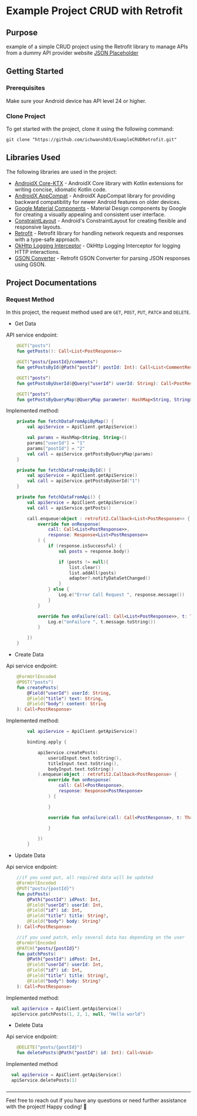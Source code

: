 # Example Project CRUD with Retrofit


## Purpose

example of a simple CRUD project using the Retrofit library to manage APIs from a dummy API provider website [JSON Placeholder](jsonplaceholder.typicode.com/)

## Getting Started

### Prerequisites

Make sure your Android device has API level 24 or higher.

### Clone Project

To get started with the project, clone it using the following command:

```
git clone "https://github.com/ichwansh03/ExampleCRUDRetrofit.git"
```

## Libraries Used

The following libraries are used in the project:
* [AndroidX Core-KTX](https://developer.android.com/kotlin/ktx) - AndroidX Core library with Kotlin extensions for writing concise, idiomatic Kotlin code.
* [AndroidX AppCompat](https://developer.android.com/jetpack/androidx/releases/appcompat) - AndroidX AppCompat library for providing backward compatibility for newer Android features on older devices.
* [Google Material Components](https://material.io/develop/android) - Material Design components by Google for creating a visually appealing and consistent user interface.
* [ConstraintLayout](https://developer.android.com/training/constraint-layout) - Android's ConstraintLayout for creating flexible and responsive layouts.
* [Retrofit](https://square.github.io/retrofit/) - Retrofit library for handling network requests and responses with a type-safe approach.
* [OkHttp Logging Interceptor](https://square.github.io/okhttp/interceptors) - OkHttp Logging Interceptor for logging HTTP interactions.
* [GSON Converter](https://github.com/square/retrofit/tree/master/retrofit-converters/gson) - Retrofit GSON Converter for parsing JSON responses using GSON.

## Project Documentations

### Request Method

In this project, the request method used are `GET`, `POST`, `PUT`, `PATCH` and `DELETE`.

* Get Data

API service endpoint:
```kotlin
    @GET("posts")
    fun getPosts(): Call<List<PostResponse>>

    @GET("posts/{postId}/comments")
    fun getPostsById(@Path("postId") postId: Int): Call<List<CommentResponse>>

    @GET("posts")
    fun getPostsByUserId(@Query("userId") userId: String): Call<PostResponse>

    @GET("posts")
    fun getPostsByQueryMap(@QueryMap parameter: HashMap<String, String>): Call<PostResponse>
```

Implemented method:

```kotlin
    private fun fetchDataFromApiByMap() {
        val apiService = ApiClient.getApiService()

        val params = HashMap<String, String>()
        params["userId"] = "1"
        params["postId"] = "2"
        val call = apiService.getPostsByQueryMap(params)
    }

    private fun fetchDataFromApiById() {
        val apiService = ApiClient.getApiService()
        val call = apiService.getPostsByUserId("1")
    }

    private fun fetchDataFromApi() {
        val apiService = ApiClient.getApiService()
        val call = apiService.getPosts()

        call.enqueue(object : retrofit2.Callback<List<PostResponse>> {
            override fun onResponse(
                call: Call<List<PostResponse>>,
                response: Response<List<PostResponse>>
            ) {
                if (response.isSuccessful) {
                    val posts = response.body()

                    if (posts != null){
                        list.clear()
                        list.addAll(posts)
                        adapter?.notifyDataSetChanged()
                    }
                } else {
                    Log.e("Error Call Request ", response.message())
                }
            }

            override fun onFailure(call: Call<List<PostResponse>>, t: Throwable) {
                Log.e("onFailure ", t.message.toString())
            }

        })
    }
```

* Create Data

Api service endpoint:

```kotlin
    @FormUrlEncoded
    @POST("posts")
    fun createPosts(
        @Field("userId") userId: String,
        @Field("title") text: String,
        @Field("body") content: String
    ): Call<PostResponse>
```

Implemented method:

```kotlin
        val apiService = ApiClient.getApiService()

        binding.apply {

            apiService.createPosts(
                useridInput.text.toString(),
                titleInput.text.toString(),
                bodyInput.text.toString()
            ).enqueue(object : retrofit2.Callback<PostResponse> {
                override fun onResponse(
                    call: Call<PostResponse>,
                    response: Response<PostResponse>
                ) {

                }

                override fun onFailure(call: Call<PostResponse>, t: Throwable) {

                }

            })
        }
```

* Update Data

Api service endpoint:

```kotlin
    //if you used put, all required data will be updated
    @FormUrlEncoded
    @PUT("posts/{postId}")
    fun putPosts(
        @Path("postId") idPost: Int,
        @Field("userId") userId: Int,
        @Field("id") id: Int,
        @Field("title") title: String?,
        @Field("body") body: String?
    ): Call<PostResponse>

    //if you used patch, only several data has depending on the user
    @FormUrlEncoded
    @PATCH("posts/{postId}")
    fun patchPosts(
        @Path("postId") idPost: Int,
        @Field("userId") userId: Int,
        @Field("id") id: Int,
        @Field("title") title: String?,
        @Field("body") body: String?
    ): Call<PostResponse>

```

Implemented method:

```kotlin
  val apiService = ApiClient.getApiService()
  apiService.patchPosts(1, 2, 1, null, "Hello world")
```

* Delete Data

Api service endpoint:

```kotlin
    @DELETE("posts/{postId}")
    fun deletePosts(@Path("postId") id: Int): Call<Void>
```

Implemented method

```kotlin
  val apiService = ApiClient.getApiService()
  apiService.deletePosts(1)
```

### 


---
Feel free to reach out if you have any questions or need further assistance with the project! Happy coding! 🚀
